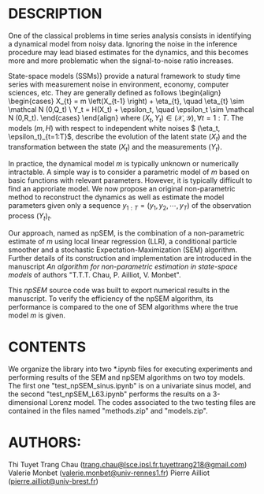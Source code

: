 # DESCRIPTION

One of the classical problems in time series analysis consists in identifying a dynamical model from noisy data. Ignoring the noise in the inference procedure may lead biased estimates for the dynamics, and this becomes more and more problematic when the signal-to-noise ratio increases.

State-space models (SSMs)} provide a natural framework to study time series with measurement noise  in  environment, economy, computer sciences, etc.  They are generally defined as follows
\begin{align} 
\begin{cases}
X_{t} = m \left(X_{t-1} \right) + \eta_{t},  \quad  \eta_{t} \sim \mathcal N (0,Q_t) \\
Y_t = H(X_t)  + \epsilon_t, \quad \epsilon_t \sim \mathcal N (0,R_t).
\end{cases}
\end{align} 
where $(X_t, Y_t) \in (\mathcal{X},\mathcal{Y}),  \forall t = 1:T$. The models $(m,H)$ with respect to independent white noises $ (\eta_t, \epsilon_t)_{t=1:T}$, describe the evolution of the latent state $(X_t)$ and the transformation between the state $(X_t)$ and the measurements $(Y_t)$. 

In practice, the dynamical model $m$ is typically unknown or numerically intractable. A simple way is to consider a parametric model of $m$ based on basic functions with relevant parameters. However, it is typically difficult to find an approriate model. 
We now propose an original non-parametric method to reconstruct the dynamics as well as estimate the model parameters given only a sequence $y_{1:T} = (y_1,y_2,\cdots,y_T)$ of the observation process $(Y_t)_t$.

Our approach, named as npSEM, is the combination of a non-parametric estimate of $m$ using local linear regression (LLR), a conditional particle smoother and a stochastic Expectation-Maximization (SEM) algorithm. Further details of its construction and implementation are introduced in the manuscript *An algorithm for non-parametric estimation in state-space models* of authors "T.T.T. Chau, P. Ailliot, V. Monbet".

This *npSEM* source code was built to export numerical results in the manuscript. To verify the efficiency of the npSEM algorithm, its performance is compared to the one of SEM algorithms where the true model $m$ is given.

# CONTENTS


We organize the library into two *.ipynb files for executing experiments and performing results of the SEM and npSEM algorithms on two toy models. The first one "test_npSEM_sinus.ipynb" is  on a univariate sinus model, and the second "test_npSEM_L63.ipynb" performs the results on a 3-dimensional Lorenz model. The codes associated to the two testing files are contained in the files named "methods.zip" and "models.zip". 


# AUTHORS:
Thi Tuyet Trang Chau (trang.chau@lsce.ipsl.fr,tuyettrang218@gmail.com)
Valerie Monbet (valerie.monbet@univ-rennes1.fr)
Pierre Ailliot (pierre.ailliot@univ-brest.fr)
